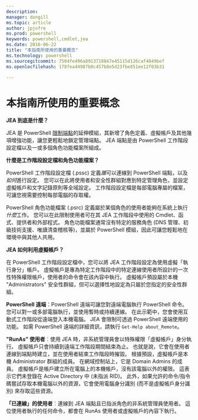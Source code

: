 ```yaml
---
description: 
manager: dongill
ms.topic: article
author: jpjofre
ms.prod: powershell
keywords: powershell,cmdlet,jea
ms.date: 2016-06-22
title: "本指南所使用的重要概念"
ms.technology: powershell
ms.sourcegitcommit: 7504fe496a8913718847e45115d126caf4049bef
ms.openlocfilehash: 178fea44987b0c457b8e5d23fbe851ee12f03b31

---
```


# 本指南所使用的重要概念
**JEA 到底是什麼？**

JEA 是 PowerShell [限制端點](http://blogs.technet.com/b/heyscriptingguy/archive/2014/03/31/introduction-to-powershell-endpoints.aspx)的延伸模組，其新增了角色定義、虛擬帳戶及其他幾項增強功能，讓您更輕鬆地鎖定管理端點。
JEA 端點是由 PowerShell 工作階段設定檔以及一或多個角色功能檔案所組成。

**什麼是工作階段設定檔和角色功能檔案？**

PowerShell 工作階段設定檔 (.pssc) 定義*誰*可以連線到 PowerShell 端點，以及*如何*進行設定。
您可以在此將使用者和安全性群組對應到特定管理角色，並設定虛擬帳戶和文字記錄原則等全域設定。
工作階段設定檔是每部電腦專屬的檔案，可讓您視需要控制每部電腦的存取權。

PowerShell 角色功能檔案 (.psrc) 定義屬於某個角色的使用者能夠在系統上執行*什麼*工作。
您可以在此限制使用者可在其 JEA 工作階段中使用的 Cmdlet、函式、提供者和外部程式。
角色功能檔案通常沒有特定的服務角色 (DNS 管理、初級技術支援、唯讀清查稽核等)，並屬於 PowerShell 模組，因此可讓您輕鬆地在環境中與其他人共用。

**JEA 如何利用虛擬帳戶？**

在 PowerShell 工作階段設定檔中，您可以將 JEA 工作階段設定為使用虛擬「執行身分」帳戶。
虛擬帳戶是專為特定工作階段中的特定連線使用者所設計的一次性特殊權限帳戶，使用者的命令會在該內容中執行。
虛擬帳戶預設屬於本機 "Administrators" 安全性群組，但可以選擇性地設定為只屬於您指定的安全性群組。

**PowerShell 遠端**：PowerShell 遠端可讓您對遠端電腦執行 PowerShell 命令。
您可以對一或多部電腦執行，並使用暫時或持續連線。
在此示範中，您會使用互動式工作階段從遠端登入本機電腦。
JEA 會限制可透過 PowerShell 遠端使用的功能。
如需 PowerShell 遠端的詳細資訊，請執行 `Get-Help about_Remote`。

**"RunAs" 使用者**︰使用 JEA 時，非系統管理員會以特殊權限「虛擬帳戶」身分執行。
虛擬帳戶只會持續到遠端工作階段期間結束為止。
也就是說，它會在使用者連線到端點時建立，並在使用者結束工作階段時摧毀。
根據預設，虛擬帳戶是本機 Administrator 群組的成員。
在網域控制站上，它是 Domain Admins 的成員。
虛擬帳戶是帳戶建立所在電腦上的本機帳戶，沒有該電腦以外的權限。
這表示它們未登錄在 Active Directory 中 (未指派 RID)。
此外，如果允許的命令/指令碼嘗試存取本機電腦以外的資源，它會使用電腦身分識別 (而不是虛擬帳戶身分識別) 來存取這些資源。

**「已連線」的使用者**︰連線到 JEA 端點且已指派角色的非系統管理員使用者。
這位使用者執行的任何命令，都會在 RunAs 使用者或虛擬帳戶的內容下執行。




<!--HONumber=Jun16_HO4-->


